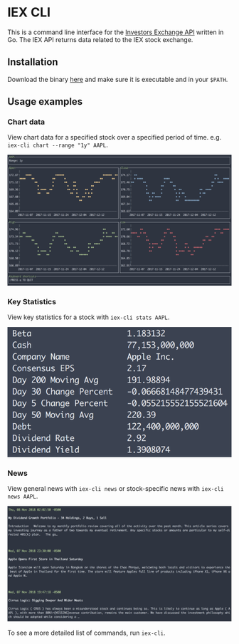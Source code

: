 # IEX CLI

This is a command line interface for the [Investors Exchange API](https://iextrading.com/developer/docs/) written in Go. The IEX API returns data related to the IEX stock exchange.

## Installation
Download the binary [here](https://github.com/covertbert/iex-cli/tags) and make sure it is executable and in your `$PATH`.

## Usage examples
### Chart data
View chart data for a specified stock over a specified period of time. e.g. `iex-cli chart --range "1y" AAPL`.

![Chart Screenshot](docs/screenshots/ohlc-chart.png?raw=true "Chart Screenshot")

### Key Statistics
View key statistics for a stock with `iex-cli stats AAPL`.

![Chart Screenshot](docs/screenshots/stats.png?raw=true "Chart Screenshot")

### News
View general news with `iex-cli news` or stock-specific news with `iex-cli news AAPL`.

![Chart Screenshot](docs/screenshots/news.png?raw=true "Chart Screenshot")

To see a more detailed list of commands, run `iex-cli`.
